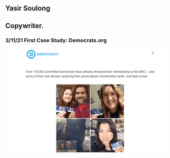 ## Yasir Soulong
## Copywriter.



### 3/11/21 First Case Study: Democrats.org

![democrats 1](democrats_Img/democrats_1.PNG?raw=true)


